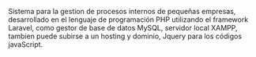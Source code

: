 Sistema para la gestion de procesos internos de pequeñas empresas, desarrollado en el lenguaje de programación PHP utilizando el framework Laravel, como gestor de base de datos MySQL, servidor local XAMPP, tambien puede subirse a un hosting y dominio, Jquery para los códigos javaScript.

